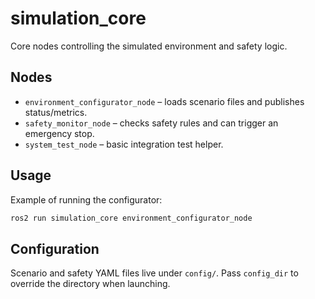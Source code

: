 # simulation_core

Core nodes controlling the simulated environment and safety logic.

## Nodes
- `environment_configurator_node` – loads scenario files and publishes status/metrics.
- `safety_monitor_node` – checks safety rules and can trigger an emergency stop.
- `system_test_node` – basic integration test helper.

## Usage
Example of running the configurator:
```bash
ros2 run simulation_core environment_configurator_node
```

## Configuration
Scenario and safety YAML files live under `config/`. Pass `config_dir` to override the directory when launching.
